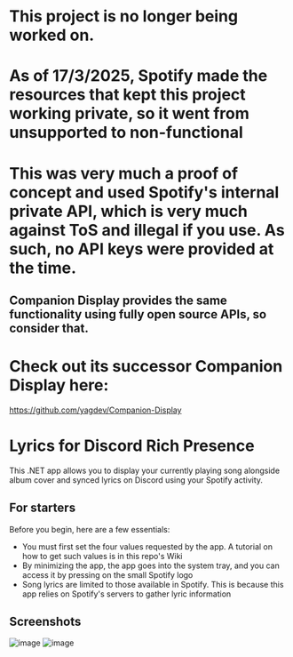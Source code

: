 # This project is no longer being worked on.
# As of 17/3/2025, Spotify made the resources that kept this project working private, so it went from unsupported to non-functional
# This was very much a proof of concept and used Spotify's internal private API, which is very much against ToS and illegal if you use. As such, no API keys were provided at the time.
## Companion Display provides the same functionality using fully open source APIs, so consider that.
# Check out its successor Companion Display here:
https://github.com/yagdev/Companion-Display

# Lyrics for Discord Rich Presence
This .NET app allows you to display your currently playing song alongside album cover and synced lyrics on Discord using your Spotify activity.
## For starters
Before you begin, here are a few essentials:
* You must first set the four values requested by the app. A tutorial on how to get such values is in this repo's Wiki
* By minimizing the app, the app goes into the system tray, and you can access it by pressing on the small Spotify logo
* Song lyrics are limited to those available in Spotify. This is because this app relies on Spotify's servers to gather lyric information
## Screenshots
![image](https://github.com/yagdev/Spotify-Lyrics-For-Discord/assets/53407061/4e9abfd0-efe9-4bf7-9e5f-6e0aa3a560c2)
![image](https://github.com/yagdev/Spotify-Lyrics-For-Discord/assets/53407061/d83143ae-6f52-4bcd-8682-64895445f22a)



